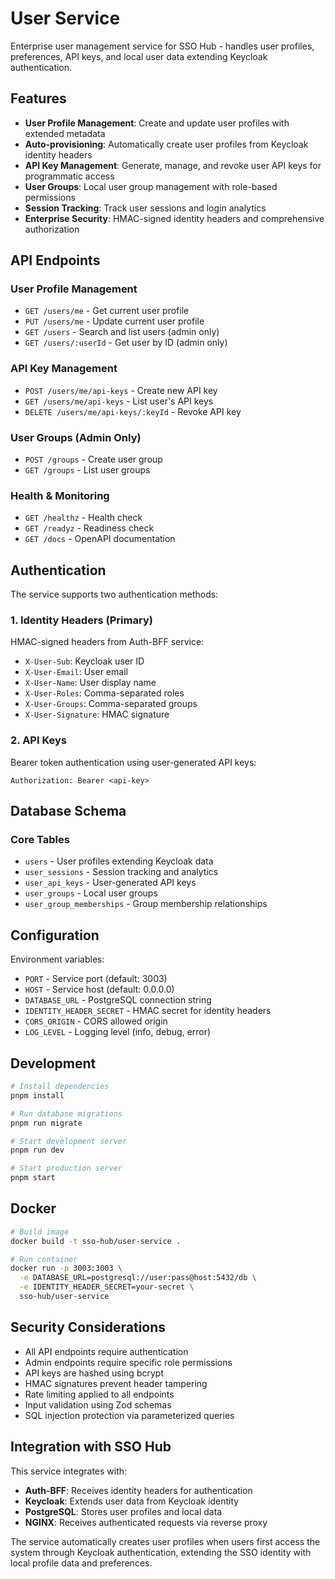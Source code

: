 # User Service

Enterprise user management service for SSO Hub - handles user profiles, preferences, API keys, and local user data extending Keycloak authentication.

## Features

- **User Profile Management**: Create and update user profiles with extended metadata
- **Auto-provisioning**: Automatically create user profiles from Keycloak identity headers
- **API Key Management**: Generate, manage, and revoke user API keys for programmatic access
- **User Groups**: Local user group management with role-based permissions
- **Session Tracking**: Track user sessions and login analytics
- **Enterprise Security**: HMAC-signed identity headers and comprehensive authorization

## API Endpoints

### User Profile Management
- `GET /users/me` - Get current user profile
- `PUT /users/me` - Update current user profile
- `GET /users` - Search and list users (admin only)
- `GET /users/:userId` - Get user by ID (admin only)

### API Key Management
- `POST /users/me/api-keys` - Create new API key
- `GET /users/me/api-keys` - List user's API keys
- `DELETE /users/me/api-keys/:keyId` - Revoke API key

### User Groups (Admin Only)
- `POST /groups` - Create user group
- `GET /groups` - List user groups

### Health & Monitoring
- `GET /healthz` - Health check
- `GET /readyz` - Readiness check
- `GET /docs` - OpenAPI documentation

## Authentication

The service supports two authentication methods:

### 1. Identity Headers (Primary)
HMAC-signed headers from Auth-BFF service:
- `X-User-Sub`: Keycloak user ID
- `X-User-Email`: User email
- `X-User-Name`: User display name
- `X-User-Roles`: Comma-separated roles
- `X-User-Groups`: Comma-separated groups
- `X-User-Signature`: HMAC signature

### 2. API Keys
Bearer token authentication using user-generated API keys:
```
Authorization: Bearer <api-key>
```

## Database Schema

### Core Tables
- `users` - User profiles extending Keycloak data
- `user_sessions` - Session tracking and analytics
- `user_api_keys` - User-generated API keys
- `user_groups` - Local user groups
- `user_group_memberships` - Group membership relationships

## Configuration

Environment variables:
- `PORT` - Service port (default: 3003)
- `HOST` - Service host (default: 0.0.0.0)
- `DATABASE_URL` - PostgreSQL connection string
- `IDENTITY_HEADER_SECRET` - HMAC secret for identity headers
- `CORS_ORIGIN` - CORS allowed origin
- `LOG_LEVEL` - Logging level (info, debug, error)

## Development

```bash
# Install dependencies
pnpm install

# Run database migrations
pnpm run migrate

# Start development server
pnpm run dev

# Start production server
pnpm start
```

## Docker

```bash
# Build image
docker build -t sso-hub/user-service .

# Run container
docker run -p 3003:3003 \
  -e DATABASE_URL=postgresql://user:pass@host:5432/db \
  -e IDENTITY_HEADER_SECRET=your-secret \
  sso-hub/user-service
```

## Security Considerations

- All API endpoints require authentication
- Admin endpoints require specific role permissions
- API keys are hashed using bcrypt
- HMAC signatures prevent header tampering
- Rate limiting applied to all endpoints
- Input validation using Zod schemas
- SQL injection protection via parameterized queries

## Integration with SSO Hub

This service integrates with:
- **Auth-BFF**: Receives identity headers for authentication
- **Keycloak**: Extends user data from Keycloak identity
- **PostgreSQL**: Stores user profiles and local data
- **NGINX**: Receives authenticated requests via reverse proxy

The service automatically creates user profiles when users first access the system through Keycloak authentication, extending the SSO identity with local profile data and preferences.
